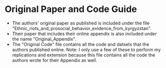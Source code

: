 # Original Paper and Code Guide
- The authors' original paper as published is included under the file "Ethnic_riots_and_prosocial_behavior_evidence_from_kyrgyzstan". 
- Their paper that includes their online appendix is also included under the name "Original_Appendix". 
- The "Original Code" file contains all the code and datsets that the authors published online. Note: I only use a few of these to perform my replications and extension because this file contains all the code the authors wrote for their Appendix as well. 
